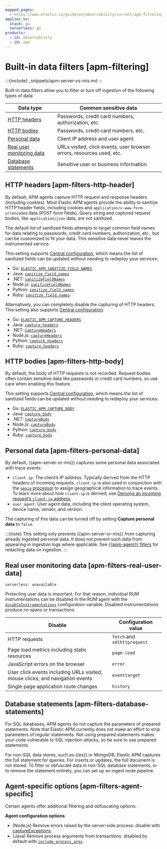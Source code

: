 ```yaml
---
mapped_pages:
  - https://www.elastic.co/guide/en/observability/current/apm-filtering.html
applies_to:
  stack: ga
  serverless: ga
products:
  - id: observability
  - id: apm
---
```


# Built-in data filters [apm-filtering]

:::{include} _snippets/apm-server-vs-mis.md
:::

Built-in data filters allow you to filter or turn off ingestion of the following types of data:

| Data type | Common sensitive data |
| --- | --- |
| [HTTP headers](#apm-filters-http-header) | Passwords, credit card numbers, authorization, etc. |
| [HTTP bodies](#apm-filters-http-body) | Passwords, credit card numbers, etc. |
| [Personal data](#apm-filters-personal-data) | Client IP address and user agent. |
| [Real user monitoring data](#apm-filters-real-user-data) | URLs visited, click events, user browser errors, resources used, etc. |
| [Database statements](#apm-filters-database-statements) | Sensitive user or business information |

## HTTP headers [apm-filters-http-header]

By default, APM agents capture HTTP request and response headers (including cookies). Most Elastic APM agents provide the ability to sanitize HTTP header fields, including cookies and `application/x-www-form-urlencoded` data (POST form fields). Query string and captured request bodies, like `application/json` data, are not sanitized.

The default list of sanitized fields attempts to target common field names for data relating to passwords, credit card numbers, authorization, etc., but can be customized to fit your data. This sensitive data never leaves the instrumented service.

This setting supports [Central configuration](/solutions/observability/apm/apm-server/apm-agent-central-configuration.md), which means the list of sanitized fields can be updated without needing to redeploy your services:

* Go: [`ELASTIC_APM_SANITIZE_FIELD_NAMES`](apm-agent-go://reference/configuration.md#config-sanitize-field-names)
* Java: [`sanitize_field_names`](apm-agent-java://reference/config-core.md#config-sanitize-field-names)
* .NET: [`sanitizeFieldNames`](apm-agent-dotnet://reference/config-core.md#config-sanitize-field-names)
* Node.js: [`sanitizeFieldNames`](apm-agent-nodejs://reference/configuration.md#sanitize-field-names)
* Python: [`sanitize_field_names`](apm-agent-python://reference/configuration.md#config-sanitize-field-names)
* Ruby: [`sanitize_field_names`](apm-agent-ruby://reference/configuration.md#config-sanitize-field-names)

Alternatively, you can completely disable the capturing of HTTP headers. This setting also supports [Central configuration](/solutions/observability/apm/apm-server/apm-agent-central-configuration.md):

* Go: [`ELASTIC_APM_CAPTURE_HEADERS`](apm-agent-go://reference/configuration.md#config-capture-headers)
* Java: [`capture_headers`](apm-agent-java://reference/config-core.md#config-capture-headers)
* .NET: [`CaptureHeaders`](apm-agent-dotnet://reference/config-http.md#config-capture-headers)
* Node.js: [`captureHeaders`](apm-agent-nodejs://reference/configuration.md#capture-headers)
* Python: [`capture_headers`](apm-agent-python://reference/configuration.md#config-capture-headers)
* Ruby: [`capture_headers`](apm-agent-ruby://reference/configuration.md#config-capture-headers)

## HTTP bodies [apm-filters-http-body]

By default, the body of HTTP requests is not recorded. Request bodies often contain sensitive data like passwords or credit card numbers, so use care when enabling this feature.

This setting supports [Central configuration](/solutions/observability/apm/apm-server/apm-agent-central-configuration.md), which means the list of sanitized fields can be updated without needing to redeploy your services:

* Go: [`ELASTIC_APM_CAPTURE_BODY`](apm-agent-go://reference/configuration.md#config-capture-body)
* Java: [`capture_body`](apm-agent-java://reference/config-core.md#config-capture-body)
* .NET: [`CaptureBody`](apm-agent-dotnet://reference/config-http.md#config-capture-body)
* Node.js: [`captureBody`](apm-agent-nodejs://reference/configuration.md#capture-body)
* Python: [`capture_body`](apm-agent-python://reference/configuration.md#config-capture-body)
* Ruby: [`capture_body`](apm-agent-ruby://reference/configuration.md#config-capture-body)

## Personal data [apm-filters-personal-data]

By default, {{apm-server-or-mis}} captures some personal data associated with trace events:

* `client.ip`: The client’s IP address. Typically derived from the HTTP headers of incoming requests. `client.ip` is also used in conjunction with the [`geoip` processor](elasticsearch://reference/enrich-processor/geoip-processor.md) to assign geographical information to trace events. To learn more about how `client.ip` is derived, see [Deriving an incoming request’s `client.ip` address](/solutions/observability/apm/anonymous-authentication.md#apm-derive-client-ip).
* `user_agent`: User agent data, including the client operating system, device name, vendor, and version.

The capturing of this data can be turned off by setting **Capture personal data** to `false`.

:::{note}
This setting only prevents {{apm-server-or-mis}} from capturing already ingested personal data. It does not prevent such data from appearing in ingestion logs where applicable. See [{{apm-agent}} filters](/solutions/observability/apm/custom-filters.md#apm-filters-in-agent) for redacting data on ingestion.
:::

## Real user monitoring data [apm-filters-real-user-data]

```{applies_to}
serverless: unavailable
```

Protecting user data is important. For that reason, individual RUM instrumentations can be disabled in the RUM agent with the [`disableInstrumentations`](apm-agent-rum-js://reference/configuration.md#disable-instrumentations) configuration variable. Disabled instrumentations produce no spans or transactions.

| Disable | Configuration value |
| --- | --- |
| HTTP requests | `fetch` and `xmlhttprequest` |
| Page load metrics including static resources | `page-load` |
| JavaScript errors on the browser | `error` |
| User click events including URLs visited, mouse clicks, and navigation events | `eventtarget` |
| Single page application route changes | `history` |

## Database statements [apm-filters-database-statements]

For SQL databases, APM agents do not capture the parameters of prepared statements. Note that Elastic APM currently does not make an effort to strip parameters of regular statements. Not using prepared statements makes your code vulnerable to SQL injection attacks, so be sure to use prepared statements.

For non-SQL data stores, such as {{es}} or MongoDB, Elastic APM captures the full statement for queries. For inserts or updates, the full document is not stored. To filter or obfuscate data in non-SQL database statements, or to remove the statement entirely, you can set up an ingest node pipeline.

## Agent-specific options [apm-filters-agent-specific]

Certain agents offer additional filtering and obfuscating options:

**Agent configuration options**

* (Node.js) Remove errors raised by the server-side process: disable with [captureExceptions](apm-agent-nodejs://reference/configuration.md#capture-exceptions).
* (Java) Remove process arguments from transactions: disabled by default with [`include_process_args`](apm-agent-java://reference/config-reporter.md#config-include-process-args).
